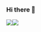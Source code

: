 ### Hi there 👋

<div style="display:flex;">
<img src="https://github-readme-stats-aagzdqyyk-erenkan.vercel.app/api?username=erenkan&theme=radical&count_private=true&show_icons=true">
<img src="https://github-readme-stats-aagzdqyyk-erenkan.vercel.app/api/top-langs/?username=erenkan&theme=radical&layout=compact&show_icons=true">
</div>

<!--
**erenkan/erenkan** is a ✨ _special_ ✨ repository because its `README.md` (this file) appears on your GitHub profile.

Here are some ideas to get you started:

- 🔭 I’m currently working on ...
- 🌱 I’m currently learning ...
- 👯 I’m looking to collaborate on ...
- 🤔 I’m looking for help with ...
- 💬 Ask me about ...
- 📫 How to reach me: ...
- 😄 Pronouns: ...
- ⚡ Fun fact: ...
-->
